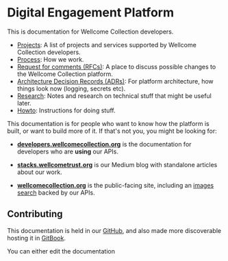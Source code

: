 # Digital Engagement Platform

This is documentation for Wellcome Collection developers. 

* [Projects](projects/README.md): A list of projects and services supported by Wellcome Collection developers.
* [Process](process.md): How we work.
* [Request for comments (RFCs)](rfcs): A place to discuss possible changes to the Wellcome Collection platform.
* [Architecture Decision Records (ADRs)](adr): For platform architecture, how things look now (logging, secrets etc).
* [Research](research): Notes and research on technical stuff that might be useful later.
* [Howto](howto): Instructions for doing stuff.

This documentation is for people who want to know how the platform is built, or want to build more of it.
If that's not you, you might be looking for:

-   [**developers.wellcomecollection.org**][devs] is the documentation for developers who are **using** our APIs.

-   [**stacks.wellcometrust.org**][stacks] is our Medium blog with standalone articles about our work.

-   [**wellcomecollection.org**][wc] is the public-facing site, including an [images search][works] backed by our APIs.

[platform]: https://github.com/wellcometrust/platform
[devs]: https://developers.wellcomecollection.org/
[stacks]: https://stacks.wellcomecollection.org/
[wc]: https://wellcomecollection.org/
[works]: https://wellcomecollection.org/works

## Contributing

This documentation is held in our [GitHub][github repo], and also made more discoverable hosting it in [GitBook][gitbook].

You can either edit the documentation

[gitbook]: https://docs.wellcomecollection.org/developers
[github repo]: https://github.com/wellcomecollection/docs

